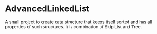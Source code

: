 # AdvancedLinkedList
A small project to create data structure that keeps itself sorted and has all properties of such structures. It is combination of Skip List and Tree.
